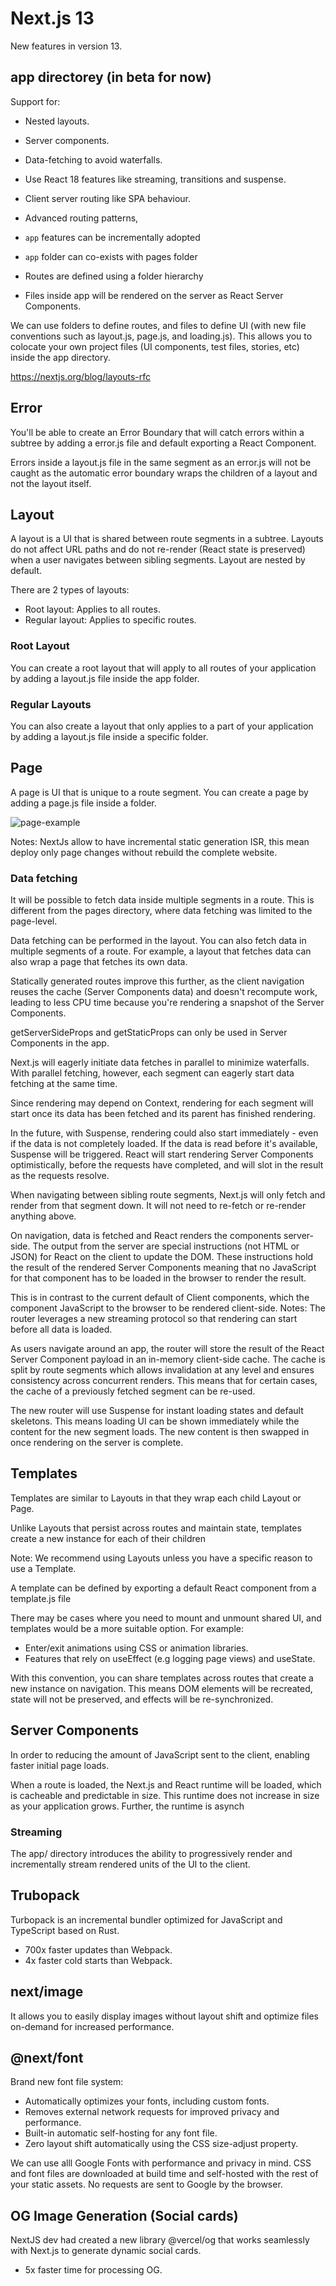 # Next.js 13

New features in version 13.

## app directorey (in beta for now)

Support for:

- Nested layouts.
- Server components.
- Data-fetching to avoid waterfalls.
- Use React 18 features like streaming, transitions and suspense.
- Client server routing like SPA behaviour.
- Advanced routing patterns,

- `app` features can be incrementally adopted
- `app` folder can co-exists with pages folder
- Routes are defined using a folder hierarchy
- Files inside app will be rendered on the server as React Server Components.

We can use folders to define routes, and files to define UI (with new file conventions such as layout.js, page.js, and loading.js).
This allows you to colocate your own project files (UI components, test files, stories, etc) inside the app directory.

https://nextjs.org/blog/layouts-rfc

## Error

You'll be able to create an Error Boundary that will catch errors within a subtree by adding a error.js file and default exporting a React Component.

Errors inside a layout.js file in the same segment as an error.js will not be caught as the automatic error boundary wraps the children of a layout and not the layout itself.

## Layout

A layout is a UI that is shared between route segments in a subtree. Layouts do not affect URL paths and do not re-render (React state is preserved) when a user navigates between sibling segments. Layout are nested by default.

There are 2 types of layouts:

- Root layout: Applies to all routes.
- Regular layout: Applies to specific routes.

### Root Layout

You can create a root layout that will apply to all routes of your application by adding a layout.js file inside the app folder.

### Regular Layouts

You can also create a layout that only applies to a part of your application by adding a layout.js file inside a specific folder.

## Page

A page is UI that is unique to a route segment. You can create a page by adding a page.js file inside a folder.

![page-example](https://user-images.githubusercontent.com/17195702/230880845-0d43a01c-96d1-455b-bb6a-96c670bf2c1a.png)

Notes:
NextJs allow to have incremental static generation ISR, this mean deploy only page changes without rebuild the complete website.

### Data fetching

It will be possible to fetch data inside multiple segments in a route. This is different from the pages directory, where data fetching was limited to the page-level.

Data fetching can be performed in the layout. You can also fetch data in multiple segments of a route. For example, a layout that fetches data can also wrap a page that fetches its own data.

Statically generated routes improve this further, as the client navigation reuses the cache (Server Components data) and doesn't recompute work, leading to less CPU time because you're rendering a snapshot of the Server Components.

getServerSideProps and getStaticProps can only be used in Server Components in the app.

Next.js will eagerly initiate data fetches in parallel to minimize waterfalls. With parallel fetching, however, each segment can eagerly start data fetching at the same time.

Since rendering may depend on Context, rendering for each segment will start once its data has been fetched and its parent has finished rendering.

In the future, with Suspense, rendering could also start immediately - even if the data is not completely loaded. If the data is read before it's available, Suspense will be triggered. React will start rendering Server Components optimistically, before the requests have completed, and will slot in the result as the requests resolve.

When navigating between sibling route segments, Next.js will only fetch and render from that segment down. It will not need to re-fetch or re-render anything above.

On navigation, data is fetched and React renders the components server-side. The output from the server are special instructions (not HTML or JSON) for React on the client to update the DOM. These instructions hold the result of the rendered Server Components meaning that no JavaScript for that component has to be loaded in the browser to render the result.

This is in contrast to the current default of Client components, which the component JavaScript to the browser to be rendered client-side.
Notes: The router leverages a new streaming protocol so that rendering can start before all data is loaded.

As users navigate around an app, the router will store the result of the React Server Component payload in an in-memory client-side cache. The cache is split by route segments which allows invalidation at any level and ensures consistency across concurrent renders. This means that for certain cases, the cache of a previously fetched segment can be re-used.

The new router will use Suspense for instant loading states and default skeletons. This means loading UI can be shown immediately while the content for the new segment loads. The new content is then swapped in once rendering on the server is complete.

## Templates

Templates are similar to Layouts in that they wrap each child Layout or Page.

Unlike Layouts that persist across routes and maintain state, templates create a new instance for each of their children

Note: We recommend using Layouts unless you have a specific reason to use a Template.

A template can be defined by exporting a default React component from a template.js file

There may be cases where you need to mount and unmount shared UI, and templates would be a more suitable option. For example:

- Enter/exit animations using CSS or animation libraries.
- Features that rely on useEffect (e.g logging page views) and useState.

With this convention, you can share templates across routes that create a new instance on navigation. This means DOM elements will be recreated, state will not be preserved, and effects will be re-synchronized.

## Server Components

In order to  reducing the amount of JavaScript sent to the client, enabling faster initial page loads.

When a route is loaded, the Next.js and React runtime will be loaded, which is cacheable and predictable in size. This runtime does not increase in size as your application grows. Further, the runtime is asynch

### Streaming

The app/ directory introduces the ability to progressively render and incrementally stream rendered units of the UI to the client.

## Trubopack 

Turbopack is an incremental bundler optimized for JavaScript and TypeScript based on Rust.

- 700x faster updates than Webpack.
- 4x faster cold starts than Webpack.

## next/image

It allows you to easily display images without layout shift and optimize files on-demand for increased performance.

## @next/font

Brand new font file system:

- Automatically optimizes your fonts, including custom fonts.
- Removes external network requests for improved privacy and performance.
- Built-in automatic self-hosting for any font file.
- Zero layout shift automatically using the CSS size-adjust property.

We can use alll Google Fonts with performance and privacy in mind. CSS and font files are downloaded at build time and self-hosted with the rest of your static assets. No requests are sent to Google by the browser.

## OG Image Generation (Social cards)

NextJS dev had created a new library @vercel/og that works seamlessly with Next.js to generate dynamic social cards.

- 5x faster time for processing OG.
